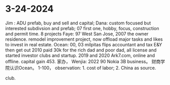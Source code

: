 # 3-24-2024
Jim : ADU prefab, buy and sell and capital;
Dana: custom focused but interested subdivsion and prefab; 07 first one, hobby, focus, construction and permit time. 8 projects
Faye: 97 West San Jose, 2007 the owner residence. remodel improvement project, now offload major tasks and likes to invest in real estate.
Ocean: 00, 03 milpitas flips accountant and tax E&Y then get out 2010 paid 30k for the rich dad and poor dad, all license and started investor clubs and startup. 2019 and 2020 Ark7.com, online and offline.  capital gain 453. 
家办， 
Wenjia: 2022 90 Nokia 3B business。 财商学院认识Ocean。 
1-100， 
observation: 1. cost of labor; 2. China as source.

club. 